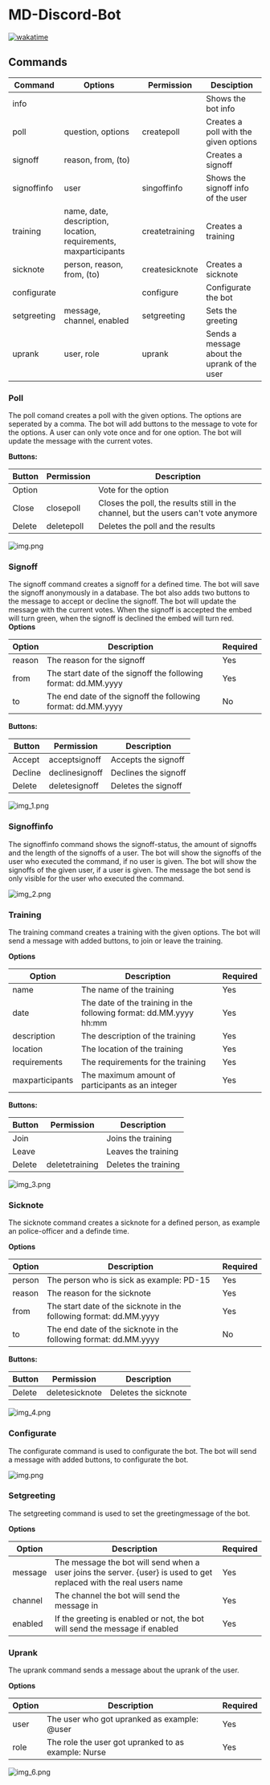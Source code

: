 # MD-Discord-Bot
<a href="https://wakatime.com/badge/user/7df019f0-7a0e-4b85-89f3-0ac38ab67246/project/d497edd9-6ba3-4217-ae2d-0ad3bf4c604e"><img src="https://wakatime.com/badge/user/7df019f0-7a0e-4b85-89f3-0ac38ab67246/project/d497edd9-6ba3-4217-ae2d-0ad3bf4c604e.svg" alt="wakatime"></a>

## Commands
| Command     | Options                                                          | Permission     | Desciption                                   |
|-------------|------------------------------------------------------------------|----------------|----------------------------------------------|
| info        |                                                                  |                | Shows the bot info                           |
| poll        | question, options                                                | createpoll     | Creates a poll with the given options        |
| signoff     | reason, from, (to)                                               |                | Creates a signoff                            |
| signoffinfo | user                                                             | singoffinfo    | Shows the signoff info of the user           |
 | training    | name, date, description, location, requirements, maxparticipants | createtraining | Creates a training                           |
| sicknote    | person, reason, from, (to)                                       | createsicknote | Creates a sicknote                           |
| configurate |                                                                  | configure      | Configurate the bot                          |
| setgreeting | message, channel, enabled                                        | setgreeting    | Sets the greeting                            |
| uprank      | user, role                                                       | uprank         | Sends a message about the uprank of the user |

### Poll
The poll comand creates a poll with the given options. The options are seperated by a comma. The bot will add buttons to the message to vote for the options. A user can only vote once and for one option. The bot will update the message with the current votes.

<b>Buttons:</b>

| Button | Permission | Description                                                                         |
|--------|------------|-------------------------------------------------------------------------------------|
| Option |            | Vote for the option                                                                 |
| Close  | closepoll  | Closes the poll, the results still in the channel, but the users can't vote anymore |
| Delete | deletepoll | Deletes the poll and the results                                                    |



![img.png](images/img.png)

### Signoff
The signoff command creates a signoff for a defined time. The bot will save the signoff anonymously in a database. The bot also adds two buttons to the message to accept or decline the signoff. The bot will update the message with the current votes. When the signoff is accepted the embed will turn green, when the signoff is declined the embed will turn red.
<b>Options</b>

| Option | Description                                                    | Required |
|--------|----------------------------------------------------------------|----------|
| reason | The reason for the signoff                                     | Yes      |
| from   | The start date of the signoff the following format: dd.MM.yyyy | Yes      |
| to     | The end date of the signoff the following format: dd.MM.yyyy   | No       |


<b>Buttons:</b>

| Button  | Permission     | Description          |
|---------|----------------|----------------------|
| Accept  | acceptsignoff  | Accepts the signoff  |
| Decline | declinesignoff | Declines the signoff |
| Delete  | deletesignoff  | Deletes the signoff  |

![img_1.png](images/img_1.png)

### Signoffinfo
The signoffinfo command shows the signoff-status, the amount of signoffs and the length of the signoffs of a user. The bot will show the signoffs of the user who executed the command, if no user is given. The bot will show the signoffs of the given user, if a user is given. The message the bot send is only visible for the user who executed the command.

![img_2.png](images/img_2.png)

### Training
The training command creates a training with the given options. The bot will send a message with added buttons, to join or leave the training.

<b>Options</b>

| Option          | Description                                                        | Required |
|-----------------|--------------------------------------------------------------------|----------|
 | name            | The name of the training                                           | Yes      |
| date            | The date of the training in the following format: dd.MM.yyyy hh:mm | Yes      |
| description     | The description of the training                                    | Yes      |
| location        | The location of the training                                       | Yes      |
| requirements    | The requirements for the training                                  | Yes      |
| maxparticipants | The maximum amount of participants as an integer                   | Yes      |#

<b>Buttons:</b>

| Button  | Permission      | Description          |
|---------|-----------------|----------------------|
| Join    |                 | Joins the training   |
| Leave   |                 | Leaves the training  |
| Delete  | deletetraining  | Deletes the training |

![img_3.png](images/img_3.png)

### Sicknote
The sicknote command creates a sicknote for a defined person, as example an police-officer and a definde time. 

<b>Options</b>

| Option | Description                                                        | Required |
|--------|--------------------------------------------------------------------|----------|
| person | The person who is sick as example: PD-15                           | Yes      |
| reason | The reason for the sicknote                                        | Yes      |
| from   | The start date of the sicknote in the following format: dd.MM.yyyy | Yes      |
| to     | The end date of the sicknote in the following format: dd.MM.yyyy   | No       |

<b>Buttons:</b>

| Button  | Permission      | Description          |
|---------|-----------------|----------------------|
| Delete  | deletesicknote  | Deletes the sicknote |

![img_4.png](images/img_4.png)

### Configurate
The configurate command is used to configurate the bot. The bot will send a message with added buttons, to configurate the bot.

![img.png](images/img_5.png)

### Setgreeting
The setgreeting command is used to set the greetingmessage of the bot.

<b>Options</b>

| Option  | Description                                                                                                         | Required |
|---------|---------------------------------------------------------------------------------------------------------------------|----------|
| message | The message the bot will send when a user joins the server. {user} is used to get replaced with the real users name | Yes      |
| channel | The channel the bot will send the message in                                                                        | Yes      |
| enabled | If the greeting is enabled or not, the bot will send the message if enabled                                         | Yes      |

### Uprank
The uprank command sends a message about the uprank of the user.

<b>Options</b>

| Option | Description                                         | Required |
|--------|-----------------------------------------------------|----------|
| user   | The user who got upranked as example: @user         | Yes      |
| role   | The role the user got upranked to as example: Nurse | Yes      |

![img_6.png](images/img_6.png)
